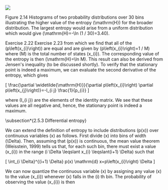 
![](https://cdn.mathpix.com/cropped/2024_05_10_86a2845941e286ae4e26g-1.jpg?height=648&width=1510&top_left_y=272&top_left_x=134)

Figure 2.14 Histograms of two probability distributions over 30 bins illustrating the higher value of the entropy \(\mathrm{H}\) for the broader distribution. The largest entropy would arise from a uniform distribution which would give \(\mathrm{H}=-\ln (1 / 30)=3.40\).

Exercise 2.22 Exercise 2.23 from which we find that all of the \(p\left(x_{i}\right)\) are equal and are given by \(p\left(x_{i}\right)=1 / M\) where \(M\) is the total number of states \(x_{i}\). The corresponding value of the entropy is then \(\mathrm{H}=\ln M\). This result can also be derived from Jensen's inequality (to be discussed shortly). To verify that the stationary point is indeed a maximum, we can evaluate the second derivative of the entropy, which gives

\[
\frac{\partial \widetilde{\mathrm{H}}}{\partial p\left(x_{i}\right) \partial p\left(x_{j}\right)}=-I_{i j} \frac{1}{p_{i}}
\]

where \(I_{i j}\) are the elements of the identity matrix. We see that these values are all negative and, hence, the stationary point is indeed a maximum.

\subsection*{2.5.3 Differential entropy}

We can extend the definition of entropy to include distributions \(p(x)\) over continuous variables \(x\) as follows. First divide \(x\) into bins of width \(\Delta\). Then, assuming that \(p(x)\) is continuous, the mean value theorem (Weisstein, 1999) tells us that, for each such bin, there must exist a value \(x_{i}\) in the range \(i \Delta \leqslant x_{i} \leqslant(i+1) \Delta\) such that

\[
\int_{i \Delta}^{(i+1) \Delta} p(x) \mathrm{d} x=p\left(x_{i}\right) \Delta
\]

We can now quantize the continuous variable \(x\) by assigning any value \(x\) to the value \(x_{i}\) whenever \(x\) falls in the \(i\) th bin. The probability of observing the value \(x_{i}\) is then